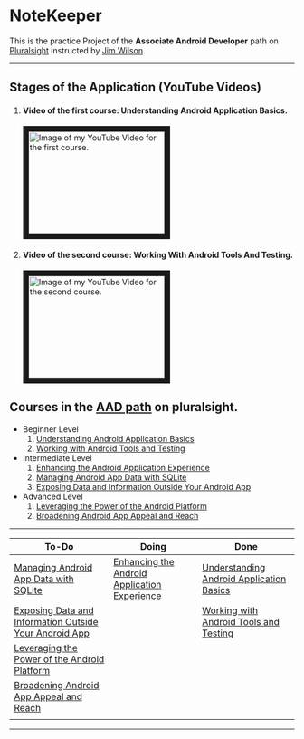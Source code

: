 
# NoteKeeper
This is the practice Project of the **Associate Android Developer** path on [Pluralsight](https://www.pluralsight.com/) instructed by [Jim Wilson](https://twitter.com/HedgehogJim).
___
## Stages of the Application (YouTube Videos)

 1. #### Video of the first course: Understanding Android Application Basics.

	<a href="http://www.youtube.com/watch?	feature=player_embedded&v=pViHFW_Vp00" target="_blank"><img src="http://img.youtube.com/vi/pViHFW_Vp00/0.jpg" 
	alt="Image of my YouTube Video for the first course." width="240" height="180" border="10" /></a>
 
 2. #### Video of the second course: Working With Android Tools And Testing.

	<a href="http://www.youtube.com/watch?	feature=player_embedded&v=hGIVTw3EjXE" target="_blank"><img src="http://img.youtube.com/vi/hGIVTw3EjXE/0.jpg" 
	alt="Image of my YouTube Video for the second course." width="240" height="180" border="10" /></a>


## Courses in the [AAD path](https://app.pluralsight.com/paths/skill/google-android-associate-developer-aad) on pluralsight.

 - Beginner Level
	 1. [Understanding Android Application Basics](https://app.pluralsight.com/library/courses/android-application-basics-understanding/table-of-contents)
	 2. [Working with Android Tools and Testing](https://app.pluralsight.com/library/courses/android-tools-testing/table-of-contents)
 - Intermediate Level
	 1. [Enhancing the Android Application Experience](https://app.pluralsight.com/library/courses/android-enhancing-application-experience/table-of-contents)
	 2. [Managing Android App Data with SQLite](https://app.pluralsight.com/library/courses/android-managing-app-data-sqlite/table-of-contents)
	 3. [Exposing Data and Information Outside Your Android App](https://app.pluralsight.com/library/courses/android-exposing-data-information-outside-app/table-of-contents)
 - Advanced Level
	 1. [Leveraging the Power of the Android Platform](https://app.pluralsight.com/library/courses/android-leveraging-power-platform/table-of-contents)
	 2. [Broadening Android App Appeal and Reach](https://app.pluralsight.com/library/courses/android-broadening-app-appeal-reach/table-of-contents)
---
| To-Do | Doing | Done |
| ----- | ----- | ---- |
| [Managing Android App Data with SQLite](https://app.pluralsight.com/library/courses/android-managing-app-data-sqlite/table-of-contents)  |  [Enhancing the Android Application Experience](https://app.pluralsight.com/library/courses/android-enhancing-application-experience/table-of-contents) | [Understanding Android Application Basics](https://app.pluralsight.com/library/courses/android-application-basics-understanding/table-of-contents) |
| [Exposing Data and Information Outside Your Android App](https://app.pluralsight.com/library/courses/android-exposing-data-information-outside-app/table-of-contents)  |   |  [Working with Android Tools and Testing](https://app.pluralsight.com/library/courses/android-tools-testing/table-of-contents) |
| [Leveraging the Power of the Android Platform](https://app.pluralsight.com/library/courses/android-leveraging-power-platform/table-of-contents)  |   |   |
| [Broadening Android App Appeal and Reach](https://app.pluralsight.com/library/courses/android-broadening-app-appeal-reach/table-of-contents)  |  |   |
|   |   |   |
---
